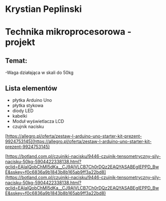# Krystian Peplinski
# Technika mikroprocesorowa - projekt

## Temat:

-Waga działająca w skali do 50kg

## Lista elementów

- płytka Arduino Uno
- płytka stykowa
- diody LED
- kabelki
- Moduł wyświetlacza LCD
- czujnik nacisku

[https://allegro.pl/oferta/zestaw-l-arduino-uno-starter-kit-prezent-9924753145](https://allegro.pl/oferta/zestaw-l-arduino-uno-starter-kit-prezent-9924753145)

[https://botland.com.pl/czujniki-nacisku/9446-czujnik-tensometryczny-sily-nacisku-50kg-5904422338138.html?gclid=EAIaIQobChMI5dKa__CJ9AIVLCB7Ch0rDQz2EAQYASABEgIEPPD_BwE&sskey=f0c6836a9b1843b8b165ab9ff3a22bd8](https://botland.com.pl/czujniki-nacisku/9446-czujnik-tensometryczny-sily-nacisku-50kg-5904422338138.html?gclid=EAIaIQobChMI5dKa__CJ9AIVLCB7Ch0rDQz2EAQYASABEgIEPPD_BwE&sskey=f0c6836a9b1843b8b165ab9ff3a22bd8)